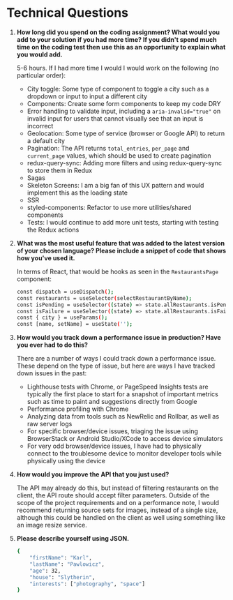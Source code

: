 # Technical Questions

1. **How long did you spend on the coding assignment? What would you add to your solution if you had more time? If you didn't spend much time on the coding test then use this as an opportunity to explain what you would add.**

   5-6 hours. If I had more time I would I would work on the following (no particular order):

   - City toggle: Some type of component to toggle a city such as a dropdown or input to input a different city
   - Components: Create some form components to keep my code DRY
   - Error handling to validate input, including a `aria-invalid="true"` on invalid input for users that cannot visually see that an input is incorrect
   - Geolocation: Some type of service (browser or Google API) to return a default city
   - Pagination: The API returns `total_entries`, `per_page` and `current_page` values, which should be used to create pagination
   - redux-query-sync: Adding more filters and using redux-query-sync to store them in Redux
   - Sagas
   - Skeleton Screens: I am a big fan of this UX pattern and would implement this as the loading state
   - SSR
   - styled-components: Refactor to use more utilities/shared components
   - Tests: I would continue to add more unit tests, starting with testing the Redux actions

2. **What was the most useful feature that was added to the latest version of your chosen language? Please include a snippet of code that shows how you've used it.**

   In terms of React, that would be hooks as seen in the `RestaurantsPage` component:

   ```sh
   const dispatch = useDispatch();
   const restaurants = useSelector(selectRestaurantByName);
   const isPending = useSelector((state) => state.allRestaurants.isPending);
   const isFailure = useSelector((state) => state.allRestaurants.isFailure);
   const { city } = useParams();
   const [name, setName] = useState('');
   ```

3. **How would you track down a performance issue in production? Have you ever had to do this?**

   There are a number of ways I could track down a performance issue. These depend on the type of issue, but here are ways I have tracked down issues in the past:

   - Lighthouse tests with Chrome, or PageSpeed Insights tests are typically the first place to start for a snapshot of important metrics such as time to paint and suggestions directly from Google
   - Performance profiling with Chrome
   - Analyzing data from tools such as NewRelic and Rollbar, as well as raw server logs
   - For specific browser/device issues, triaging the issue using BrowserStack or Android Studio/XCode to access device simulators
   - For very odd browser/device issues, I have had to physically connect to the troublesome device to monitor developer tools while physically using the device

4. **How would you improve the API that you just used?**

   The API may already do this, but instead of filtering restaurants on the client, the API route should accept filter parameters. Outside of the scope of the project requirements and on a performance note, I would recommend returning source sets for images, instead of a single size, although this could be handled on the client as well using something like an image resize service.

5. **Please describe yourself using JSON.**

   ```sh
   {
       "firstName": "Karl",
       "lastName": "Pawlowicz",
       "age": 32,
       "house": "Slytherin",
       "interests": ["photography", "space"]
   }
   ```
